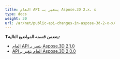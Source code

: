 ```yaml
---
title: العام API يتغير بـ Aspose.3D 2.x. x
type: docs
weight: 30
url: /ar/net/public-api-changes-in-aspose-3d-2-x-x/
---
```

**Tيتضمن قسمه المواضيع التالية:**
- [العام API يتغير بـ Aspose.3D 2.1.0](/3d/ar/net/public-api-changes-in-aspose-3d-2-1-0-html/)
- [API العام يتغير بـ Aspose.3D 2.0.0](/3d/ar/net/public-api-changes-in-aspose-3d-2-0-0-html/)
